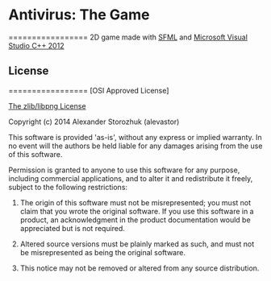 # Antivirus: The Game
=================
2D game made with [SFML](http://www.sfml-dev.org/) and [Microsoft Visual Studio C++ 2012](http://www.microsoft.com/en-us/download/details.aspx?id=34673)

## License
=================
[OSI Approved License]

[The zlib/libpng License](http://opensource.org/licenses/Zlib)

Copyright (c) 2014 Alexander Storozhuk (alevastor)

This software is provided 'as-is', without any express or implied warranty. In no event will the authors be held liable for any damages arising from the use of this software.

Permission is granted to anyone to use this software for any purpose, including commercial applications, and to alter it and redistribute it freely, subject to the following restrictions:

1. The origin of this software must not be misrepresented; you must not claim that you wrote the original software. If you use this software in a product, an acknowledgment in the product documentation would be appreciated but is not required.

2. Altered source versions must be plainly marked as such, and must not be misrepresented as being the original software.

3. This notice may not be removed or altered from any source distribution.
